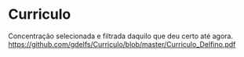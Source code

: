 # Curriculo

Concentração selecionada e filtrada daquilo que deu certo até agora.
https://github.com/gdelfs/Curriculo/blob/master/Curriculo_Delfino.pdf
